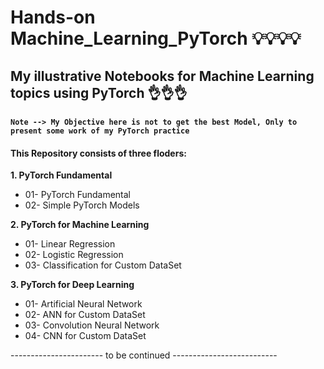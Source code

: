 # Hands-on Machine_Learning_PyTorch  💡💡💡💡

## My illustrative Notebooks for Machine Learning topics using PyTorch 👌👌👌

#### `Note --> My Objective here is not to get the best Model, Only to present some work of my PyTorch practice`

#### This Repository consists of three floders:  
**1. PyTorch Fundamental**
  * 01- PyTorch Fundamental
  * 02- Simple PyTorch Models 
 
**2. PyTorch for Machine Learning**  
  * 01- Linear Regression
  * 02- Logistic Regression
  * 03- Classification for Custom DataSet  
 
 **3. PyTorch for Deep Learning**  
  * 01- Artificial Neural Network
  * 02- ANN for Custom DataSet
  * 03- Convolution Neural Network
  * 04- CNN for Custom DataSet
  
----------------------- to be continued --------------------------
